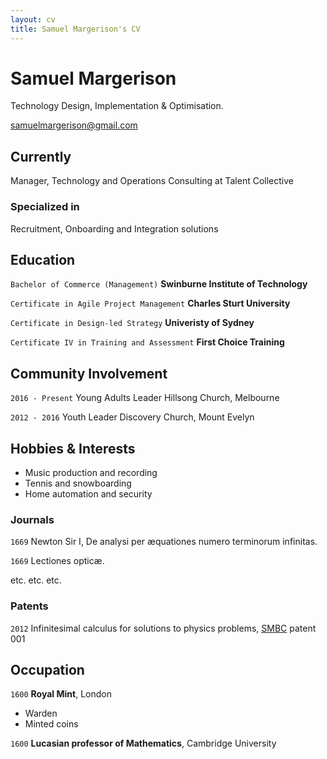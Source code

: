 ```yaml
---
layout: cv
title: Samuel Margerison's CV
---
```

# Samuel Margerison
Technology Design, Implementation & Optimisation.

<div id="webaddress">
<a href="samuelmargerison@gmail.com">samuelmargerison@gmail.com</a>
</div>


## Currently

Manager, Technology and Operations Consulting at Talent Collective

### Specialized in

Recruitment, Onboarding and Integration solutions

## Education

`Bachelor of Commerce (Management)`
__Swinburne Institute of Technology__

`Certificate in Agile Project Management`
__Charles Sturt University__

`Certificate in Design-led Strategy`
__Univeristy of Sydney__

`Certificate IV in Training and Assessment`
__First Choice Training__

## Community Involvement

`2016 - Present`
Young Adults Leader
Hillsong Church, Melbourne

`2012 - 2016`
Youth Leader
Discovery Church, Mount Evelyn

## Hobbies & Interests

- Music production and recording<br>
- Tennis and snowboarding<br>
- Home automation and security<br>

### Journals

`1669`
Newton Sir I, De analysi per æquationes numero terminorum infinitas. 

`1669`
Lectiones opticæ.

etc. etc. etc.

### Patents

`2012`
Infinitesimal calculus for solutions to physics problems, [SMBC](http://www.techdirt.com/articles/20121011/09312820678/if-patents-had-been-around-time-newton.shtml) patent 001


## Occupation

`1600`
__Royal Mint__, London

- Warden
- Minted coins

`1600`
__Lucasian professor of Mathematics__, Cambridge University



<!-- ### Footer

Last updated: May 2013 -->


